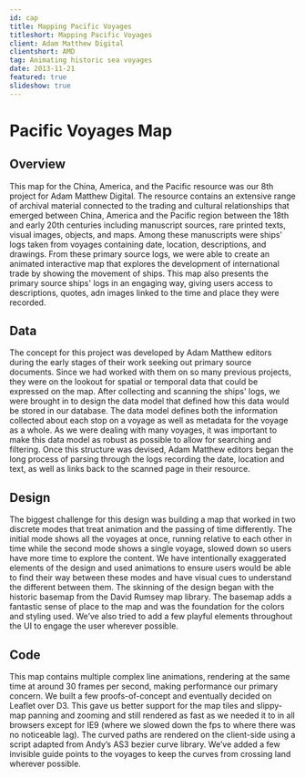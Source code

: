 ```yaml
---
id: cap
title: Mapping Pacific Voyages
titleshort: Mapping Pacific Voyages
client: Adam Matthew Digital
clientshort: AMD
tag: Animating historic sea voyages
date: 2013-11-21
featured: true
slideshow: true
---
```


# Pacific Voyages Map

## Overview
This map for the China, America, and the Pacific resource was our 8th project for Adam Matthew Digital. The resource contains an extensive range of archival material connected to the trading and cultural relationships that emerged between China, America and the Pacific region between the 18th and early 20th centuries including manuscript sources, rare printed texts, visual images, objects, and maps. Among these manuscripts were ships' logs taken from voyages containing date, location, descriptions, and drawings. From these primary source logs, we were able to create an animated interactive map that explores the development of international trade by showing the movement of ships. This map also presents the primary source ships' logs in an engaging way, giving users access to descriptions, quotes, adn images linked to the time and place they were recorded.

## Data
The concept for this project was developed by Adam Matthew editors during the early stages of their work seeking out primary source documents. Since we had worked with them on so many previous projects, they were on the lookout for spatial or temporal data that could be expressed on the map. After collecting and scanning the ships' logs, we were brought in to design the data model that defined how this data would be stored in our database. The data model defines both the information collected about each stop on a voyage as well as metadata for the voyage as a whole. As we were dealing with many voyages, it was important to make this data model as robust as possible to allow for searching and filtering. Once this structure was devised, Adam Matthew editors began the long process of parsing through the logs recording the date, location and text, as well as links back to the scanned page in their resource.

## Design
The biggest challenge for this design was building a map that worked in two discrete modes that treat animation and the passing of time differently. The initial mode shows all the voyages at once, running relative to each other in time while the second mode shows a single voyage, slowed down so users have more time to explore the content. We have intentionally exaggerated elements of the design and used animations to ensure users would be able to find their way between these modes and have visual cues to understand the different between them. The skinning of the design began with the historic basemap from the David Rumsey map library. The basemap adds a fantastic sense of place to the map and was the foundation for the colors and styling used. We’ve also tried to add a few playful elements throughout the UI to engage the user wherever possible.

## Code
This map contains multiple complex line animations, rendering at the same time at around 30 frames per second, making performance our primary concern. We built a few proofs-of-concept and eventually decided on Leaflet over D3. This gave us better support for the map tiles and slippy-map panning and zooming and still rendered as fast as we needed it to in all browsers except for IE9 (where we slowed down the fps to where there was no noticeable lag). The curved paths are rendered on the client-side using a script adapted from Andy’s AS3 bezier curve library. We’ve added a few invisible guide points to the voyages to keep the curves from crossing land wherever possible.
